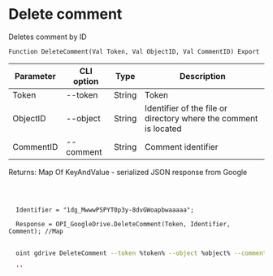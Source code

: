 ﻿---
sidebar_position: 4
---

# Delete comment
 Deletes comment by ID



`Function DeleteComment(Val Token, Val ObjectID, Val CommentID) Export`

  | Parameter | CLI option | Type | Description |
  |-|-|-|-|
  | Token | --token | String | Token |
  | ObjectID | --object | String | Identifier of the file or directory where the comment is located |
  | CommentID | --comment | String | Comment identifier |

  
  Returns:  Map Of KeyAndValue - serialized JSON response from Google

<br/>




```bsl title="Code example"
  
  Identifier = "1dg_MwwwPSPYT0p3y-8dvGWoapbwaaaaa";
  
  Response = OPI_GoogleDrive.DeleteComment(Token, Identifier, Comment); //Map
```



```sh title="CLI command example"
    
  oint gdrive DeleteComment --token %token% --object %object% --comment %comment%

```

```json title="Result"
  ''

```

